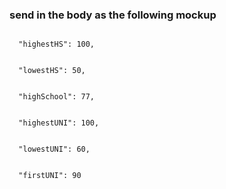 <h3>send in the body as the following mockup</h3>
<code>
  "highestHS": 100,
  </br>
  "lowestHS": 50,
  </br>
  "highSchool": 77,
  </br>
  "highestUNI": 100,
  </br>
  "lowestUNI": 60,
  </br>
  "firstUNI": 90
</code>
